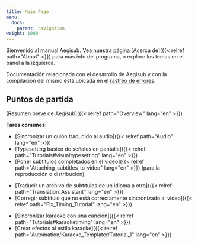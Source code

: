 ```yaml
---
title: Main Page
menu:
  docs:
    parent: navigation
weight: 1000
---
```


Bienvenido al manual Aegisub. Vea nuestra página [Acerca de]({{< relref path="About" >}}) para más info del programa, o explore los temas en el panel a la izquierda.

Documentación relacionada con el desarrollo de Aegisub y con la compilación del mismo está ubicada en el [rastreo de errores](https://github.com/Aegisub/Aegisub/issues).

## Puntos de partida

[Resumen breve de Aegisub]({{< relref path="Overview" lang="en" >}})

**Tares comunes:**

- [Sincronizar un guión traducido al audio]({{< relref path="Audio" lang="en" >}})
- [Typesetting básico de señales en pantalla]({{< relref path="Tutorials#visualtypesetting" lang="en" >}})
- [Poner subtítulos completados en el video]({{< relref path="Attaching_subtitles_to_video" lang="en" >}}) (para la reproducción o distribución)

<!-- -->

- [Traducir un archivo de subtítulos de un idioma a otro]({{< relref path="Translation_Assistant" lang="en" >}})
- [Corregir subtítulo que no está correctamente sincronizado al video]({{< relref path="Fix_Timing_Tutorial" lang="en" >}})

<!-- -->

- [Sincronizar karaoke con una canción]({{< relref path="Tutorials#karaoketiming" lang="en" >}})
- [Crear efectos al estilo karaoke]({{< relref path="Automation/Karaoke_Templater/Tutorial_1" lang="en" >}})
